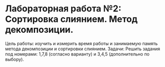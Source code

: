 # Лабораторная работа №2: Сортировка слиянием. Метод декомпозиции.
Цель работы: изучить и измерить время работы и занимаемую память метода декомпозиции и сортировки слиянием.
Задачи:
Решить задания под номерами: 1,7,8 (согласно варианту) и 3,4,5 (дополнительно по выбору).
